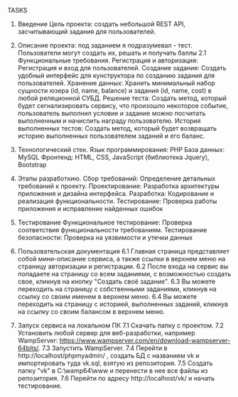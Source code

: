 TASKS 

1) Введение
   Цель проекта: создать небольшой REST API, засчитывающий задания для пользователей.
   
2) Описание проекта: под заданием я подразумевал - тест. Пользователи могут создать их, решать и получать баллы
   2.1 Функциональные требования.
     Регистрация и авторизация: Регистрация и вход для пользователей.
     Создание задания: Создать удобный интерфейс для кунструктора по созданию задания для пользователей.
     Хранение данных: Хранить минимальный набор сущности юзера (id, name, balance) и задания (id, name, cost) в любой реляционной СУБД.
     Решение теста: Создать метод, который будет сегнализировать сервису, что произошло некоторое событие, пользователь выполнил условие и задание можно посчитать выполненным и начислить награду пользователю.
     История выполненных тестов: Создать метод, который будет возвращать историю выполненных пользователем заданий и его баланс.
   
3) Технологический стек. Язык программирования: PHP База данных: MySQL Фронтенд: HTML, CSS, JavaScript (библиотека Jquery), Bootstrap

4) Этапы разработкию. Сбор требований: Определение детальных требований к проекту. Проектирование: Разработка архитектуры приложения и дизайна интерфейса. Разработка: Кодирование и реализация функциональности. Тестирование: Проверка работы приложения и исправление найденных ошибок

5) Тестирование Функциональное тестирование: Проверка соответствия функциональности требованиям. Тестирование безопасности: Проверка на уязвимости и утечки данных

6) Пользовательская документация
   6.1 Главная страница представляет собой мини-описание сервиса, а также ссылки в верхнем меню на страницу авторизации и регистрации.
   6.2 После входа на сервис вы попадаете на страницу со всем заданиями, с возможностью создать свое, кликнув на кнопку "Создать своё задание".
   6.3 Вы можете переходить на страницу с собственными заданиями, кликнув на ссылку со своим именем в верхнем меню.
   6.4 Вы можете переходить на страницу с историей, выполненных заданий, кликнув на ссылку со своим балансом в верхнем меню.

7) Запуск сервиса на локальном ПК
   7.1 Скачать папку с проектом.
   7.2 Установить любой сервер для веб-разработки, например WampServer: https://www.wampserver.com/en/download-wampserver-64bits/.
   7.3 Запустить WampServer.
   7.4 Перейти в http://localhost/phpmyadmin/ , создать БД с названием vk и импортировать туда vk.sql, взятую из репозитория.
   7.5 Создать папку "vk" в C:\wamp64\www и перенести в нее все файлы из репозитория.
   7.6 Перейти по адресу http://localhost/vk/  и начать тестирование.
   
